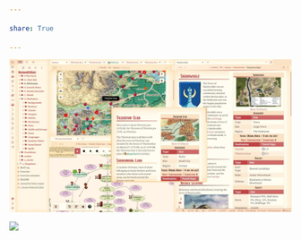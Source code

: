 ```yaml
---
  
share: True
  
---
```

  
![DnD.webp](../../../DnD.webp#)
  
![](https://raw.githubusercontent.com/SlRvb/Obsidian--ITS-Theme/main/Images/Theme-DnD-WOTC--Lightmode.png)
  
